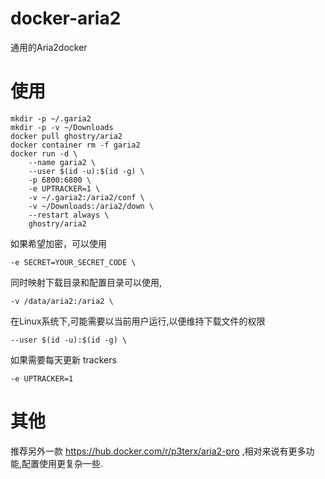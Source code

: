 # docker-aria2
通用的Aria2docker

# 使用
```
mkdir -p ~/.garia2
mkdir -p -v ~/Downloads
docker pull ghostry/aria2
docker container rm -f garia2
docker run -d \
    --name garia2 \
    --user $(id -u):$(id -g) \
    -p 6800:6800 \
    -e UPTRACKER=1 \
    -v ~/.garia2:/aria2/conf \
    -v ~/Downloads:/aria2/down \
    --restart always \
    ghostry/aria2
```
如果希望加密，可以使用
```
-e SECRET=YOUR_SECRET_CODE \
```
同时映射下载目录和配置目录可以使用,
```
-v /data/aria2:/aria2 \
```
在Linux系统下,可能需要以当前用户运行,以便维持下载文件的权限
```
--user $(id -u):$(id -g) \
```
如果需要每天更新 trackers
```
-e UPTRACKER=1
```

# 其他
推荐另外一款 https://hub.docker.com/r/p3terx/aria2-pro ,相对来说有更多功能,配置使用更复杂一些.
